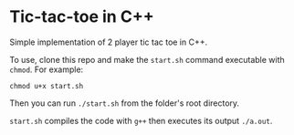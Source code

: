 # Tic-tac-toe in C++

Simple implementation of 2 player tic tac toe in C++.

To use, clone this repo and make the `start.sh` command executable with `chmod`. For example: 

```
chmod u+x start.sh
```

Then you can run `./start.sh` from the folder's root directory. 

`start.sh` compiles the code with `g++` then executes its output `./a.out`.

